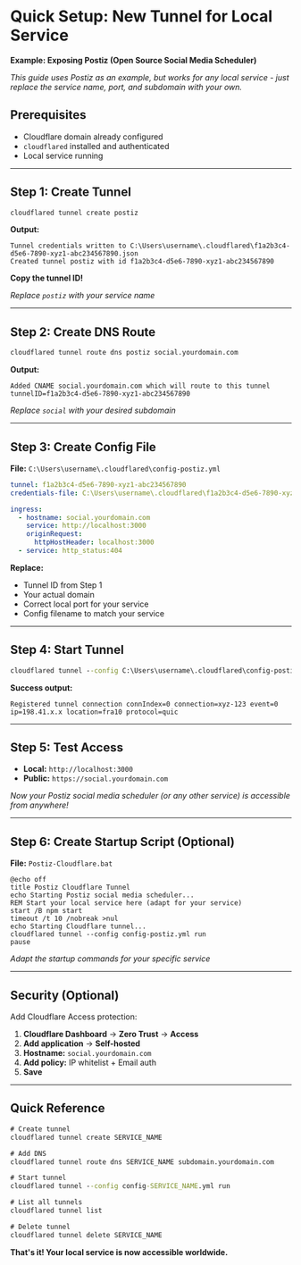# Quick Setup: New Tunnel for Local Service

**Example: Exposing Postiz (Open Source Social Media Scheduler)**

*This guide uses Postiz as an example, but works for any local service - just replace the service name, port, and subdomain with your own.*

## Prerequisites
- Cloudflare domain already configured
- `cloudflared` installed and authenticated
- Local service running

---

## Step 1: Create Tunnel

```cmd
cloudflared tunnel create postiz
```

**Output:**
```
Tunnel credentials written to C:\Users\username\.cloudflared\f1a2b3c4-d5e6-7890-xyz1-abc234567890.json
Created tunnel postiz with id f1a2b3c4-d5e6-7890-xyz1-abc234567890
```

**Copy the tunnel ID!**

*Replace `postiz` with your service name*

---

## Step 2: Create DNS Route

```cmd
cloudflared tunnel route dns postiz social.yourdomain.com
```

**Output:**
```
Added CNAME social.yourdomain.com which will route to this tunnel tunnelID=f1a2b3c4-d5e6-7890-xyz1-abc234567890
```

*Replace `social` with your desired subdomain*

---

## Step 3: Create Config File

**File:** `C:\Users\username\.cloudflared\config-postiz.yml`

```yaml
tunnel: f1a2b3c4-d5e6-7890-xyz1-abc234567890
credentials-file: C:\Users\username\.cloudflared\f1a2b3c4-d5e6-7890-xyz1-abc234567890.json

ingress:
  - hostname: social.yourdomain.com
    service: http://localhost:3000
    originRequest:
      httpHostHeader: localhost:3000
  - service: http_status:404
```

**Replace:**
- Tunnel ID from Step 1
- Your actual domain
- Correct local port for your service
- Config filename to match your service

---

## Step 4: Start Tunnel

```cmd
cloudflared tunnel --config C:\Users\username\.cloudflared\config-postiz.yml run
```

**Success output:**
```
Registered tunnel connection connIndex=0 connection=xyz-123 event=0 ip=198.41.x.x location=fra10 protocol=quic
```

---

## Step 5: Test Access

- **Local:** `http://localhost:3000`
- **Public:** `https://social.yourdomain.com`

*Now your Postiz social media scheduler (or any other service) is accessible from anywhere!*

---

## Step 6: Create Startup Script (Optional)

**File:** `Postiz-Cloudflare.bat`

```batch
@echo off
title Postiz Cloudflare Tunnel
echo Starting Postiz social media scheduler...
REM Start your local service here (adapt for your service)
start /B npm start
timeout /t 10 /nobreak >nul
echo Starting Cloudflare tunnel...
cloudflared tunnel --config config-postiz.yml run
pause
```

*Adapt the startup commands for your specific service*

---

## Security (Optional)

Add Cloudflare Access protection:

1. **Cloudflare Dashboard** → **Zero Trust** → **Access**
2. **Add application** → **Self-hosted**
3. **Hostname:** `social.yourdomain.com`
4. **Add policy:** IP whitelist + Email auth
5. **Save**

---

## Quick Reference

```cmd
# Create tunnel
cloudflared tunnel create SERVICE_NAME

# Add DNS
cloudflared tunnel route dns SERVICE_NAME subdomain.yourdomain.com

# Start tunnel
cloudflared tunnel --config config-SERVICE_NAME.yml run

# List all tunnels
cloudflared tunnel list

# Delete tunnel
cloudflared tunnel delete SERVICE_NAME
```

**That's it! Your local service is now accessible worldwide.**